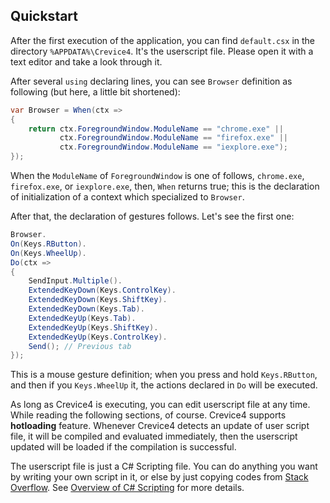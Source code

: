 
## Quickstart

After the first execution of the application, you can find `default.csx` in the directory `%APPDATA%\Crevice4`. It's the userscript file. Please open it with a text editor and take a look through it.


After several `using` declaring lines, you can see `Browser` definition as following (but here, a little bit shortened):

```cs
var Browser = When(ctx =>
{
    return ctx.ForegroundWindow.ModuleName == "chrome.exe" ||
           ctx.ForegroundWindow.ModuleName == "firefox.exe" ||
           ctx.ForegroundWindow.ModuleName == "iexplore.exe");
});
```

When the `ModuleName` of `ForegroundWindow` is one of follows, `chrome.exe`, `firefox.exe`, or `iexplore.exe`, then, `When` returns true; this is the declaration of initialization of a context which specialized to `Browser`. 

After that, the declaration of gestures follows. Let's see the first one:

```cs
Browser.
On(Keys.RButton).
On(Keys.WheelUp).
Do(ctx =>
{
    SendInput.Multiple().
    ExtendedKeyDown(Keys.ControlKey).
    ExtendedKeyDown(Keys.ShiftKey).
    ExtendedKeyDown(Keys.Tab).
    ExtendedKeyUp(Keys.Tab).
    ExtendedKeyUp(Keys.ShiftKey).
    ExtendedKeyUp(Keys.ControlKey).
    Send(); // Previous tab
});
```

This is a mouse gesture definition; when you press and hold `Keys.RButton`, and then if you `Keys.WheelUp` it, the actions declared in `Do` will be executed.

As long as Crevice4 is executing, you can edit userscript file at any time. While reading the following sections, of course. Crevice4 supports **hotloading** feature. Whenever Crevice4 detects an update of user script file, it will be compiled and evaluated immediately, then the userscript updated will be loaded if the compilation is successful. 

<!--
// todo movie

If the compilation is failed, error message will be shown. You can see the details of it by clicking it.

// todo movie

If the evaluation is falied, warning message will be shown. You can see the details of it by clicking it.

//todo movie
-->

The userscript file is just a C# Scripting file. You can do anything you want by writing your own script in it, or else by just copying codes from [Stack Overflow](https://stackoverflow.com/). See [Overview of C# Scripting](#overview-of-c-scripting) for more details.
